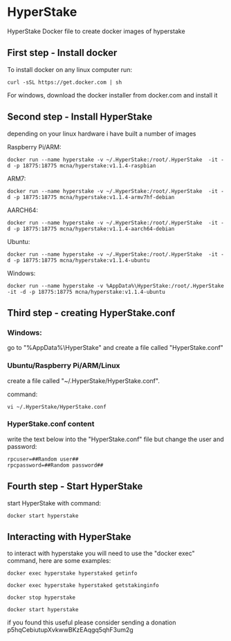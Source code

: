 # HyperStake
HyperStake Docker file to create docker images of hyperstake



## First step - Install docker

To install docker on any linux computer run: 
```
curl -sSL https://get.docker.com | sh
```

For windows, download the docker installer from docker.com and install it


## Second step - Install HyperStake

depending on your linux hardware i have built a number of images

Raspberry Pi/ARM: 
```
docker run --name hyperstake -v ~/.HyperStake:/root/.HyperStake  -it -d -p 18775:18775 mcna/hyperstake:v1.1.4-raspbian
```

ARM7: 
```
docker run --name hyperstake -v ~/.HyperStake:/root/.HyperStake  -it -d -p 18775:18775 mcna/hyperstake:v1.1.4-armv7hf-debian
```

AARCH64: 
```
docker run --name hyperstake -v ~/.HyperStake:/root/.HyperStake  -it -d -p 18775:18775 mcna/hyperstake:v1.1.4-aarch64-debian
```

Ubuntu: 
```
docker run --name hyperstake -v ~/.HyperStake:/root/.HyperStake  -it -d -p 18775:18775 mcna/hyperstake:v1.1.4-ubuntu
```

Windows: 
```
docker run --name hyperstake -v %AppData%\HyperStake:/root/.HyperStake  -it -d -p 18775:18775 mcna/hyperstake:v1.1.4-ubuntu
```

## Third step - creating HyperStake.conf
### Windows: 
go to "%AppData%\HyperStake" and create a file called "HyperStake.conf"

### Ubuntu/Raspberry Pi/ARM/Linux
create a file called "~/.HyperStake/HyperStake.conf".

command: 
```
vi ~/.HyperStake/HyperStake.conf
```

### HyperStake.conf content
write the text below into the "HyperStake.conf" file but change the user and password:
```
rpcuser=##Random user##
rpcpassword=##Random password##
```

## Fourth step - Start HyperStake
start HyperStake with command:
```
docker start hyperstake
```


## Interacting with HyperStake
to interact with hyperstake you will need to use the "docker exec" command, here are some examples:
```
docker exec hyperstake hyperstaked getinfo
```
```
docker exec hyperstake hyperstaked getstakinginfo
```
```
docker stop hyperstake
```
```
docker start hyperstake
```

if you found this useful please consider sending a donation p5hqCebiutupXvkwwBKzEAqgq5qhF3um2g
